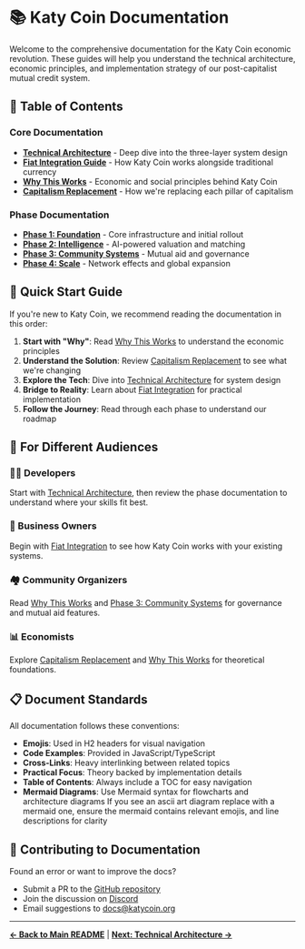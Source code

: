 # 📚 Katy Coin Documentation

Welcome to the comprehensive documentation for the Katy Coin economic revolution. These guides will help you understand the technical architecture, economic principles, and implementation strategy of our post-capitalist mutual credit system.

## 📖 Table of Contents

### Core Documentation
- **[Technical Architecture](ARCHITECTURE.md)** - Deep dive into the three-layer system design
- **[Fiat Integration Guide](FIAT-INTEGRATION.md)** - How Katy Coin works alongside traditional currency
- **[Why This Works](WHY-IT-WORKS.md)** - Economic and social principles behind Katy Coin
- **[Capitalism Replacement](CAPITALISM-REPLACEMENT.md)** - How we're replacing each pillar of capitalism

### Phase Documentation
- **[Phase 1: Foundation](phases/PHASE-1-FOUNDATION.md)** - Core infrastructure and initial rollout
- **[Phase 2: Intelligence](phases/PHASE-2-INTELLIGENCE.md)** - AI-powered valuation and matching
- **[Phase 3: Community Systems](phases/PHASE-3-COMMUNITY.md)** - Mutual aid and governance
- **[Phase 4: Scale](phases/PHASE-4-SCALE.md)** - Network effects and global expansion

## 🎯 Quick Start Guide

If you're new to Katy Coin, we recommend reading the documentation in this order:

1. **Start with "Why"**: Read [Why This Works](WHY-IT-WORKS.md) to understand the economic principles
2. **Understand the Solution**: Review [Capitalism Replacement](CAPITALISM-REPLACEMENT.md) to see what we're changing
3. **Explore the Tech**: Dive into [Technical Architecture](ARCHITECTURE.md) for system design
4. **Bridge to Reality**: Learn about [Fiat Integration](FIAT-INTEGRATION.md) for practical implementation
5. **Follow the Journey**: Read through each phase to understand our roadmap

## 🚀 For Different Audiences

### 👨‍💻 Developers
Start with [Technical Architecture](ARCHITECTURE.md), then review the phase documentation to understand where your skills fit best.

### 💼 Business Owners
Begin with [Fiat Integration](FIAT-INTEGRATION.md) to see how Katy Coin works with your existing systems.

### 🏘️ Community Organizers
Read [Why This Works](WHY-IT-WORKS.md) and [Phase 3: Community Systems](phases/PHASE-3-COMMUNITY.md) for governance and mutual aid features.

### 📊 Economists
Explore [Capitalism Replacement](CAPITALISM-REPLACEMENT.md) and [Why This Works](WHY-IT-WORKS.md) for theoretical foundations.

## 📋 Document Standards

All documentation follows these conventions:
- **Emojis**: Used in H2 headers for visual navigation
- **Code Examples**: Provided in JavaScript/TypeScript
- **Cross-Links**: Heavy interlinking between related topics
- **Practical Focus**: Theory backed by implementation details
- **Table of Contents**: Always include a TOC for easy navigation
- **Mermaid Diagrams**: Use Mermaid syntax for flowcharts and architecture diagrams If you see an ascii art diagram replace with a mermaid one, ensure the mermaid contains relevant emojis, and line descriptions for clarity

## 🤝 Contributing to Documentation

Found an error or want to improve the docs? 
- Submit a PR to the [GitHub repository](https://github.com/katycoin/core)
- Join the discussion on [Discord](https://discord.gg/katycoin)
- Email suggestions to docs@katycoin.org

---

**[← Back to Main README](../README.md)** | **[Next: Technical Architecture →](ARCHITECTURE.md)**